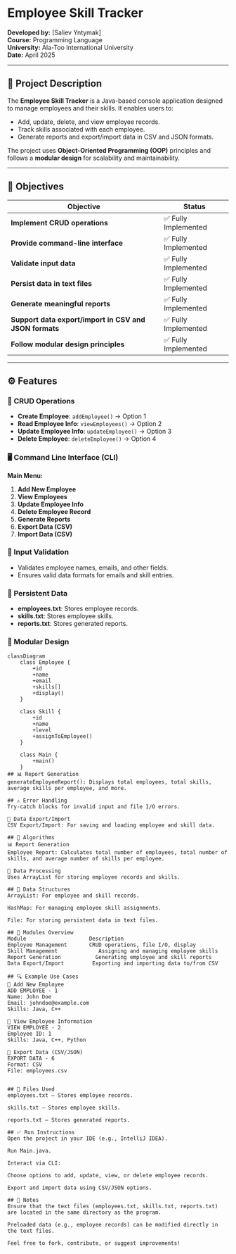 # Employee Skill Tracker

**Developed by:** [Saliev Yntymak]  
**Course:** Programming Language  
**University:** Ala-Too International University  
**Date:** April 2025

---

## 📘 Project Description

The **Employee Skill Tracker** is a Java-based console application designed to manage employees and their skills. It enables users to:

- Add, update, delete, and view employee records.
- Track skills associated with each employee.
- Generate reports and export/import data in CSV and JSON formats.

The project uses **Object-Oriented Programming (OOP)** principles and follows a **modular design** for scalability and maintainability.

---

## 🎯 Objectives

| Objective                                            | Status           |
| ---------------------------------------------------- | ---------------- |
| **Implement CRUD operations**                        | ✅ Fully Implemented |
| **Provide command-line interface**                   | ✅ Fully Implemented |
| **Validate input data**                              | ✅ Fully Implemented |
| **Persist data in text files**                       | ✅ Fully Implemented |
| **Generate meaningful reports**                      | ✅ Fully Implemented |
| **Support data export/import in CSV and JSON formats**| ✅ Fully Implemented |
| **Follow modular design principles**                | ✅ Fully Implemented |

---

## ⚙️ Features

### 🔄 CRUD Operations

- **Create Employee**: `addEmployee()` → Option 1
- **Read Employee Info**: `viewEmployees()` → Option 2
- **Update Employee Info**: `updateEmployee()` → Option 3
- **Delete Employee**: `deleteEmployee()` → Option 4

### 🖥️ Command Line Interface (CLI)

**Main Menu:**

1. **Add New Employee**
2. **View Employees**
3. **Update Employee Info**
4. **Delete Employee Record**
5. **Generate Reports**
6. **Export Data (CSV)**
7. **Import Data (CSV)**

### 🧪 Input Validation

- Validates employee names, emails, and other fields.
- Ensures valid data formats for emails and skill entries.

### 💾 Persistent Data

- **employees.txt**: Stores employee records.
- **skills.txt**: Stores employee skills.
- **reports.txt**: Stores generated reports.

### 🧩 Modular Design

```plaintext
classDiagram
    class Employee {
        +id
        +name
        +email
        +skills[]
        +display()
    }

    class Skill {
        +id
        +name
        +level
        +assignToEmployee()
    }

    class Main {
        +main()
    }
## 📊 Report Generation
generateEmployeeReport(): Displays total employees, total skills, average skills per employee, and more.

## ⚠️ Error Handling
Try-catch blocks for invalid input and file I/O errors.

🔐 Data Export/Import
CSV Export/Import: For saving and loading employee and skill data.

## 🧠 Algorithms
📊 Report Generation
Employee Report: Calculates total number of employees, total number of skills, and average number of skills per employee.

🧩 Data Processing
Uses ArrayList for storing employee records and skills.

## 💾 Data Structures
ArrayList: For employee and skill records.

HashMap: For managing employee skill assignments.

File: For storing persistent data in text files.

## 🧩 Modules Overview
Module                    Description
Employee Management	      CRUD operations, file I/O, display
Skill Management	         Assigning and managing employee skills
Report Generation	        Generating employee and skill reports
Data Export/Import	       Exporting and importing data to/from CSV

## 🔍 Example Use Cases
🧪 Add New Employee
ADD EMPLOYEE - 1
Name: John Doe
Email: johndoe@example.com
Skills: Java, C++

🧪 View Employee Information
VIEW EMPLOYEE - 2
Employee ID: 1
Skills: Java, C++, Python

🧪 Export Data (CSV/JSON)
EXPORT DATA - 6
Format: CSV
File: employees.csv


## 📁 Files Used
employees.txt — Stores employee records.

skills.txt — Stores employee skills.

reports.txt — Stores generated reports.

## ✅ Run Instructions
Open the project in your IDE (e.g., IntelliJ IDEA).

Run Main.java.

Interact via CLI:

Choose options to add, update, view, or delete employee records.

Export and import data using CSV/JSON options.

## 📌 Notes
Ensure that the text files (employees.txt, skills.txt, reports.txt) are located in the same directory as the program.

Preloaded data (e.g., employee records) can be modified directly in the text files.

Feel free to fork, contribute, or suggest improvements!


